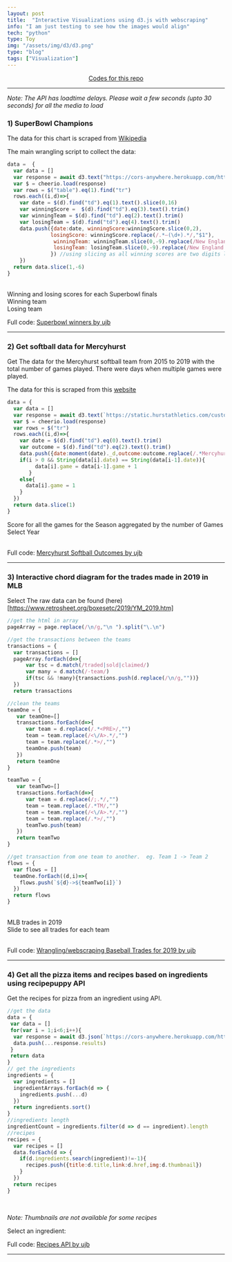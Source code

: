 ```yaml
---
layout: post
title:  "Interactive Visualizations using d3.js with webscraping"
info: "I am just testing to see how the images would align"
tech: "python"
type: Toy 
img: "/assets/img/d3/d3.png" 
type: "blog"
tags: ["Visualization"]
---
```


<div style="text-align: center">
<i class="fa fa-code"></i> <a  href="https://observablehq.com/@ujb?tab=notebooks">Codes for this repo</a>
</div>

---
_Note: The API has loadtime delays. Please wait a few seconds (upto 30 seconds) for all the media to load_

### 1) SuperBowl Champions

The data for this chart is scraped from [Wikipedia](https://en.wikipedia.org/wiki/List_of_Super_Bowl_champions)


The main wrangling script to collect the data: 

```javascript
data =  {
  var data = []
  var response = await d3.text("https://cors-anywhere.herokuapp.com/https://en.wikipedia.org/wiki/List_of_Super_Bowl_champions")
  var $ = cheerio.load(response)
  var rows = $("table").eq(1).find("tr")
  rows.each((i,d)=>{
    var date = $(d).find("td").eq(1).text().slice(0,16)
    var winningScore =  $(d).find("td").eq(3).text().trim()
    var winningTeam = $(d).find("td").eq(2).text().trim()
    var losingTeam = $(d).find("td").eq(4).text().trim()
    data.push({date:date, winningScore:winningScore.slice(0,2),
              losingScore: winningScore.replace(/.*–(\d+).*/,"$1"),
               winningTeam: winningTeam.slice(0,-9).replace(/New England PatriotsA/,"New England Patriots") ,
               losingTeam: losingTeam.slice(0,-9).replace(/New England PatriotsA/,"New England Patriots") 
              }) //using slicing as all winning scores are two digits long
    })
  return data.slice(1,-6)
} 
```

<br>

<div class="chart"> Winning and losing scores for each Superbowl finals </div>
<div class="viewof-winningteams"> Winning team </div>
<div class="viewof-losingteams"> Losing team </div>
<p>Full code: <a href="https://observablehq.com/@ujb/wrangling-mlb-winners">Superbowl winners by ujb</a></p>

<script type="module">
import {Runtime, Inspector} from "https://cdn.jsdelivr.net/npm/@observablehq/runtime@4/dist/runtime.js";
import define from "https://api.observablehq.com/@ujb/wrangling-mlb-winners@75.js?v=3";
(new Runtime).module(define, name => {
  if (name === "chart") return Inspector.into(".chart")();
  if (name === "viewof winningteams") return Inspector.into(".viewof-winningteams")();
  if (name === "viewof losingteams") return Inspector.into(".viewof-losingteams")();
  return ["winners_plotData","plot3","layers","losers_plotData","plot4"].includes(name) || null;
});
</script>



---
### 2) Get softball data for Mercyhurst 

Get The data for the Mercyhurst softball team from 2015 to 2019 with the total number of games played.
There were days when multiple games were played.

The data for this is scraped from this [website](https://static.hurstathletics.com/custompages/Softball/2016/game36.htm)

```javascript
data = {
  var data = []
  var response = await d3.text(`https://static.hurstathletics.com/custompages/Softball/${year}/teamstat.htm`)
  var $ = cheerio.load(response)
  var rows = $("tr")
  rows.each((i,d)=>{
    var date = $(d).find("td").eq(0).text().trim()
    var outcome = $(d).find("td").eq(2).text().trim()
    data.push({date:moment(date)._d,outcome:outcome.replace(/.*Mercyhurst (\d+).*/,"$1")})
    if(i > 0 && String(data[i].date) == String(data[i-1].date)){
         data[i].game = data[i-1].game + 1
       }
    else{
      data[i].game = 1
    }
  })
  return data.slice(1)
}
```

<div class="softballchart"> Score for all the games for the Season aggregated by the number of Games </div>
<div class="viewof-year"> Select Year </div>
<br>
<p>Full code: <a href="https://observablehq.com/@ujb/mercyhurst-softball-outcomes">Mercyhurst Softball Outcomes by ujb</a></p>

<script type="module">
import {Runtime, Inspector} from "https://cdn.jsdelivr.net/npm/@observablehq/runtime@4/dist/runtime.js";
import define from "https://api.observablehq.com/@ujb/mercyhurst-softball-outcomes.js?v=3";
(new Runtime).module(define, name => {
  if (name === "softballchart") return Inspector.into(".softballchart")();
  if (name === "viewof year") return Inspector.into(".viewof-year")();
  return ["data","plot","plot1","plot2","plot3","plotLine","layers"].includes(name) || null;
});
</script>

---
### 3) Interactive chord diagram for the trades made in 2019 in MLB 

Select 
The raw data can be found (here)[https://www.retrosheet.org/boxesetc/2019/YM_2019.htm]

```javascript
//get the html in array
pageArray = page.replace(/\n/g,"\n ").split("\.\n")

//get the transactions between the teams
transactions = {
  var transactions = []
  pageArray.forEach(d=>{
      var tsc = d.match(/traded|sold|claimed/)
      var many = d.match(/-team/)
      if(tsc && !many){transactions.push(d.replace(/\n/g,""))}
  })
  return transactions

//clean the teams
teamOne = {  
   var teamOne=[]
   transactions.forEach(d=>{
      var team = d.replace(/.*<PRE>/,"")
      team = team.replace(/<\/A>.*/,"")
      team = team.replace(/.*>/,"")
      teamOne.push(team)
   })
   return teamOne
}

teamTwo = {  
   var teamTwo=[]
   transactions.forEach(d=>{
      var team = d.replace(/;.*/,"")
      team = team.replace(/.*TM/,"")
      team = team.replace(/<\/A>.*/,"")
      team = team.replace(/.*>/,"")
      teamTwo.push(team)
   })
   return teamTwo
}

//get transaction from one team to another.  eg. Team 1 -> Team 2
flows = {
  var flows = []
  teamOne.forEach((d,i)=>{
    flows.push(`${d}->${teamTwo[i]}`)
  })
  return flows
}
```

<br>
<div class="display">MLB trades in 2019</div>
<div class="viewof-p">Slide to see all trades for each team</div>
<br>
<p>Full code: <a href="https://observablehq.com/d/c11d2be8dc0ea13b">Wrangling/webscraping Baseball Trades for 2019 by ujb</a></p>

<script type="module">
import {Runtime, Inspector} from "https://cdn.jsdelivr.net/npm/@observablehq/runtime@4/dist/runtime.js";
import define from "https://api.observablehq.com/d/c11d2be8dc0ea13b.js?v=3";
(new Runtime).module(define, name => {
  if (name === "display") return Inspector.into(".display")();
  if (name === "viewof p") return Inspector.into(".viewof-p")();
  return ["arcs","ribbons"].includes(name) || null;
});
</script>

---

### 4) Get all the pizza items and recipes based on ingredients using recipepuppy API

Get the recipes for pizza from an ingredient using API.

```javascript
//get the data
data = {
 var data = []
 for(var i = 1;i<6;i++){
  var response = await d3.json(`https://cors-anywhere.herokuapp.com/http://www.recipepuppy.com/api/?q=pizza&p=${i}`)
  data.push(...response.results)
 }
 return data
}
// get the ingredients
ingredients = {
  var ingredients = []
  ingredientArrays.forEach(d => {
    ingredients.push(...d)
  })
  return ingredients.sort()
}
//ingredients length
ingredientCount = ingredients.filter(d => d == ingredient).length
//recipes
recipes = {
  var recipes = []
  data.forEach(d => {
    if(d.ingredients.search(ingredient)!=-1){
      recipes.push({title:d.title,link:d.href,img:d.thumbnail})  
    }
  })
  return recipes
}

```
<br>

_Note: Thumbnails are not available for some recipes_
<br>
<div class="displayrecipes"></div>
<div class="available"></div>
<div class="viewof-ingredient"></div>
Select an ingredient:
<br>
<p>Full code: <a href="https://observablehq.com/@ujb/recipes-api">Recipes API by ujb</a></p>

<script type="module">
import {Runtime, Inspector} from "https://cdn.jsdelivr.net/npm/@observablehq/runtime@4/dist/runtime.js";
import define from "https://api.observablehq.com/@ujb/recipes-api.js?v=3";
(new Runtime).module(define, name => {
  if (name === "displayrecipes") return Inspector.into(".displayrecipes")();
  if (name === "available") return Inspector.into(".available")();
  if (name === "viewof ingredient") return Inspector.into(".viewof-ingredient")();
  return ["ingredientCount","recipes","rows"].includes(name) || null;
});
</script>


---




